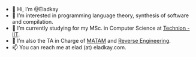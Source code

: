- 👋 Hi, I’m @Eladkay
- 👀 I’m interested in programming language theory, synthesis of software and compilation.
- 🌱 I’m currently studying for my MSc. in Computer Science at [Technion - IIT](https://cs.technion.ac.il).
- 💞️ I’m also the TA in Charge of [MATAM](https://www.github.com/CS234124) and [Reverse Engineering](https://webcourse.cs.technion.ac.il/236496/Spring2023).
- 📫 You can reach me at elad (at) eladkay.com.

<!---
Eladkay/Eladkay is a ✨ special ✨ repository because its `README.md` (this file) appears on your GitHub profile.
You can click the Preview link to take a look at your changes.
--->
